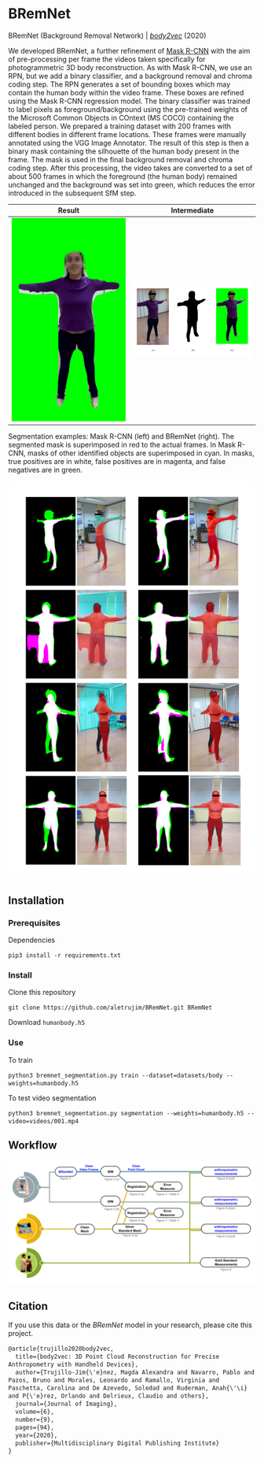 # BRemNet
BRemNet (Background Removal Network) | [*body2vec*](https://doi.org/10.3390/jimaging6090094) (2020)

We developed BRemNet, a further refinement of [Mask R-CNN](https://github.com/matterport/Mask_RCNN) with the aim of pre-processing per frame the videos taken specifically for photogrammetric 3D body reconstruction. As with Mask R-CNN, we use an RPN, but we add a binary classifier, and a background removal and chroma coding step. The RPN generates a set of bounding boxes which may contain the human body within the video frame. These boxes are refined using the Mask R-CNN regression model. The binary classifier was trained to label pixels as foreground/background using the pre-trained weights of the Microsoft Common Objects in COntext (MS COCO) containing the labeled person. We prepared a training dataset with 200 frames with different bodies in different frame locations. These frames were manually annotated using the VGG Image Annotator. The result of this step is then a binary mask containing the silhouette of the human body present in the frame. The mask is used in the final background removal and chroma coding step. After this processing, the video takes are converted to a set of about 500 frames in which the foreground (the human body) remained unchanged and the background was set into green, which reduces the error introduced in the subsequent SfM step.

| Result | Intermediate |
| --- | --- |
| <img src="images/result.gif" width="300"/> | <img src="images/2-acquisition.png" width="300"/> |

Segmentation examples: Mask R-CNN (left) and BRemNet (right). The segmented mask is superimposed in red to the actual frames. In Mask R-CNN, masks of other identified objects are superimposed in cyan. In masks, true positives are in white, false positives are in magenta, and false negatives are in green.

![segmentation](images/4-segmentation.png)

## Installation
### Prerequisites
Dependencies
```
pip3 install -r requirements.txt
```
### Install
Clone this repository
```
git clone https://github.com/aletrujim/BRemNet.git BRemNet
```
Download `humanbody.h5`

### Use
To train
```
python3 bremnet_segmentation.py train --dataset=datasets/body --weights=humanbody.h5
```
To test video segmentation
```
python3 bremnet_segmentation.py segmentation --weights=humanbody.h5 --video=videos/001.mp4
```

## Workflow
![workflow](images/1-workflow-1.png)

## Citation
If you use this data or the *BRemNet* model in your research, please cite this project.
```
@article{trujillo2020body2vec,
  title={body2vec: 3D Point Cloud Reconstruction for Precise Anthropometry with Handheld Devices},
  author={Trujillo-Jim{\'e}nez, Magda Alexandra and Navarro, Pablo and Pazos, Bruno and Morales, Leonardo and Ramallo, Virginia and Paschetta, Carolina and De Azevedo, Soledad and Ruderman, Anah{\'\i} and P{\'e}rez, Orlando and Delrieux, Claudio and others},
  journal={Journal of Imaging},
  volume={6},
  number={9},
  pages={94},
  year={2020},
  publisher={Multidisciplinary Digital Publishing Institute}
}
